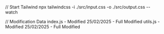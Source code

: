 // Start Tailwind
npx tailwindcss -i ./src/input.css -o ./src/output.css --watch

// Modification Data
index.js - Modified 25/02/2025 - Full Modified
utils.js - Modified 25/02/2025 - Full Modified